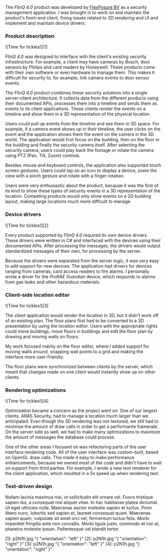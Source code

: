 The _FlinQ 4.0_ product was developed by [FlexPosure BV](http://www.flexposure.nl) as a security management application. I was brought in to work on and maintain the product's front-end client, fixing issues related to 3D rendering and UI and implement and maintain device drivers.

### Product description ###

![Time for tickles!][1]

_FlinQ 4.0_ was designed to interface with the client's existing security infrastructure. For example, a client may have cameras by Bosch, door sensors by Philips and card readers by Honeywell. These products come with their own software or even hardware to manage them. This makes it difficult for security to, for example, link camera events to door sensor events.

The _FlinQ 4.0_ product combines these security solutions into a single server-client architecture. It collects data from the different products using their documented APIs, processes them into a timeline and sends them as events to its client applications. These clients render the events on a timeline and show them in a 3D representation of the physical location.

Users could pull up events from the timeline and see them in 3D space. For example, if a camera event shows up in their timeline, the user clicks on the event and the application shows them the event on the camera in the 3D world. The application would first focus on the building, then on the floor in the building and finally the security camera itself. After selecting the security camera, users could play back the footage or rotate the camera using PTZ (Pan, Tilt, Zoom) controls.

Besides mouse and keyboard controls, the application also supported touch screen gestures. Users could tap on an icon to display a device, zoom the view with a pinch gesture and rotate with a finger rotation.

Users were very enthusiastic about the product, because it was the first of its kind to show these types of security events in a 3D representation of the location. Competing products would only show events on a 2D building layout, making large locations much more difficult to manage.

### Device drivers ###

![Time for tickles!][2]

Every product supported by _FlinQ 4.0_ required its own device drivers. These drivers were written in C# and interfaced with the devices using their documented APIs. After processing the messages, the drivers would output standardized messages of their own, for processing by the server.

Because the drivers were separated from the server logic, it was very easy to add support for new devices. The application had drivers for devices ranging from cameras, card access readers to fire alarms. I personally wrote a driver for the _ProRAE Guardian_ device, which responds to alarms from gas leaks and other hazardous materials.

### Client-side location editor ###

![Time for tickles!][3]

The client application would render the location in 3D, but it didn't work off of an existing plan. The floor plans first had to be converted to a 3D presentation by using the location editor. Users with the appropriate rights could move buildings, move floors in buildings and edit the floor plan by drawing and moving walls on floors.

My work focused mainly on the floor editor, where I added support for moving walls around, snapping wall points to a grid and making the interface more user-friendly.

The floor plans were synchronized between clients by the server, which meant that changes made on one client would instantly show up on other clients.

### Rendering optimizations ###

![Time for tickles!][4]

Optimization became a concern as the project went on. One of our largest clients, ARAS Security, had to manage a location much larger than we anticipated. Even though the 3D rendering was not textured, we still had to minimize the amount of draw calls in order to get a performante framerate. On the server side as well, we had to make many optimizations to maximize the amount of messages the database could process.

One of the other areas I focused on was refactoring parts of the user interface rendering code. All of the user interface was custom-built, based on OpenGL draw calls. This made it easy to make performance enhancements, because we owned most of the code and didn't have to wait on support from third parties. For example, I wrote a new text renderer for the client application, which resulted in a 5x speed up when rendering text.

### Test-driven design ###

Nullam lacinia maximus nisi, ut sollicitudin elit ornare vel. Fusce tristique sapien dui, a consequat nisl aliquet vitae. In hac habitasse platea dictumst. Ut eget ultricies nulla. Maecenas auctor molestie sapien et luctus. Proin libero nunc, lobortis sed sapien et, laoreet consequat quam. Maecenas sapien quam, vulputate sit amet orci vel, fermentum luctus felis. Morbi imperdiet fringilla ante non convallis. Morbi ligula justo, commodo et nisi at, pharetra molestie ipsum. Pellentesque vel blandit tortor.

[1]: p2N1h.jpg "{ "orientation": "left" }"
[2]: p2N1h.jpg "{ "orientation": "right" }"
[3]: p2N1h.jpg "{ "orientation": "left" }"
[4]: p2N1h.jpg "{ "orientation": "right" }"